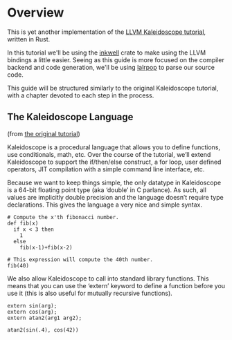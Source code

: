 # Overview

This is yet another implementation of the [LLVM Kaleidoscope tutorial][tut],
written in Rust. 

In this tutorial we'll be using the [inkwell] crate to make using the LLVM 
bindings a little easier. Seeing as this guide is more focused on the compiler 
backend and code generation, we'll be using [lalrpop] to parse our source code.

This guide will be structured similarly to the original Kaleidoscope tutorial,
with a chapter devoted to each step in the process.

## The Kaleidoscope Language

(from [the original tutorial][syntax])

Kaleidoscope is a procedural language that allows you to define functions,
use conditionals, math, etc. Over the course of the tutorial, we’ll extend
Kaleidoscope to support the if/then/else construct, a for loop, user defined
operators, JIT compilation with a simple command line interface, etc.

Because we want to keep things simple, the only datatype in Kaleidoscope is a
64-bit floating point type (aka ‘double’ in C parlance). As such, all values
are implicitly double precision and the language doesn’t require type
declarations. This gives the language a very nice and simple syntax.

```
# Compute the x'th fibonacci number.
def fib(x)
  if x < 3 then
    1
  else
    fib(x-1)+fib(x-2)

# This expression will compute the 40th number.
fib(40)
```

We also allow Kaleidoscope to call into standard library functions. This
means that you can use the ‘extern’ keyword to define a function before you
use it (this is also useful for mutually recursive functions).

```
extern sin(arg);
extern cos(arg);
extern atan2(arg1 arg2);

atan2(sin(.4), cos(42))
```

[tut]: https://llvm.org/docs/tutorial/index.html
[inkwell]: https://github.com/TheDan64/inkwell
[lalrpop]: https://github.com/lalrpop/lalrpop
[syntax]: https://llvm.org/docs/tutorial/LangImpl01.html#id2